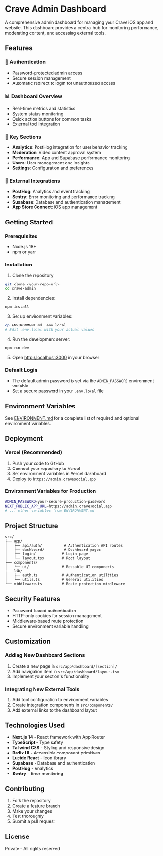 # Crave Admin Dashboard

A comprehensive admin dashboard for managing your Crave iOS app and website. This dashboard provides a central hub for monitoring performance, moderating content, and accessing external tools.

## Features

### 🔐 Authentication
- Password-protected admin access
- Secure session management
- Automatic redirect to login for unauthorized access

### 📊 Dashboard Overview
- Real-time metrics and statistics
- System status monitoring
- Quick action buttons for common tasks
- External tool integration

### 🎯 Key Sections
- **Analytics**: PostHog integration for user behavior tracking
- **Moderation**: Video content approval system
- **Performance**: App and Supabase performance monitoring
- **Users**: User management and insights
- **Settings**: Configuration and preferences

### 🔗 External Integrations
- **PostHog**: Analytics and event tracking
- **Sentry**: Error monitoring and performance tracking
- **Supabase**: Database and authentication management
- **App Store Connect**: iOS app management

## Getting Started

### Prerequisites
- Node.js 18+ 
- npm or yarn

### Installation

1. Clone the repository:
```bash
git clone <your-repo-url>
cd crave-admin
```

2. Install dependencies:
```bash
npm install
```

3. Set up environment variables:
```bash
cp ENVIRONMENT.md .env.local
# Edit .env.local with your actual values
```

4. Run the development server:
```bash
npm run dev
```

5. Open [http://localhost:3000](http://localhost:3000) in your browser

### Default Login
- The default admin password is set via the `ADMIN_PASSWORD` environment variable
- Set a secure password in your `.env.local` file

## Environment Variables

See [ENVIRONMENT.md](./ENVIRONMENT.md) for a complete list of required and optional environment variables.

## Deployment

### Vercel (Recommended)

1. Push your code to GitHub
2. Connect your repository to Vercel
3. Set environment variables in Vercel dashboard
4. Deploy to `https://admin.cravesocial.app`

### Environment Variables for Production
```bash
ADMIN_PASSWORD=your-secure-production-password
NEXT_PUBLIC_APP_URL=https://admin.cravesocial.app
# ... other variables from ENVIRONMENT.md
```

## Project Structure

```
src/
├── app/
│   ├── api/auth/          # Authentication API routes
│   ├── dashboard/         # Dashboard pages
│   ├── login/            # Login page
│   └── layout.tsx        # Root layout
├── components/
│   └── ui/               # Reusable UI components
├── lib/
│   ├── auth.ts           # Authentication utilities
│   └── utils.ts          # General utilities
└── middleware.ts         # Route protection middleware
```

## Security Features

- Password-based authentication
- HTTP-only cookies for session management
- Middleware-based route protection
- Secure environment variable handling

## Customization

### Adding New Dashboard Sections
1. Create a new page in `src/app/dashboard/[section]/`
2. Add navigation item in `src/app/dashboard/layout.tsx`
3. Implement your section's functionality

### Integrating New External Tools
1. Add tool configuration to environment variables
2. Create integration components in `src/components/`
3. Add external links to the dashboard layout

## Technologies Used

- **Next.js 14** - React framework with App Router
- **TypeScript** - Type safety
- **Tailwind CSS** - Styling and responsive design
- **Radix UI** - Accessible component primitives
- **Lucide React** - Icon library
- **Supabase** - Database and authentication
- **PostHog** - Analytics
- **Sentry** - Error monitoring

## Contributing

1. Fork the repository
2. Create a feature branch
3. Make your changes
4. Test thoroughly
5. Submit a pull request

## License

Private - All rights reserved
